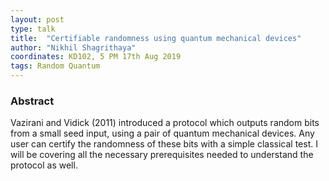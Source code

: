 ```yaml
---
layout: post
type: talk
title:  "Certifiable randomness using quantum mechanical devices"
author: "Nikhil Shagrithaya"
coordinates: KD102, 5 PM 17th Aug 2019
tags: Random Quantum
---
```

### Abstract

Vazirani and Vidick (2011) introduced a protocol which outputs random bits from a small seed input, using a pair of quantum mechanical devices. Any user can certify the randomness of these bits with a simple classical test. I will be covering all the necessary prerequisites needed to understand the protocol as well.
